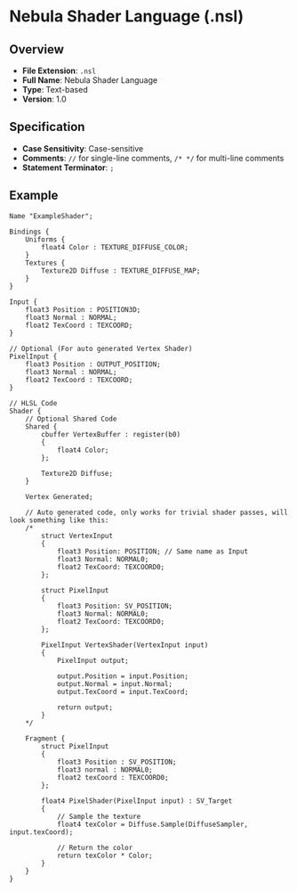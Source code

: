 # Nebula Shader Language (.nsl)

## Overview

- **File Extension**: `.nsl`
- **Full Name**: Nebula Shader Language
- **Type**: Text-based
- **Version**: 1.0

## Specification
- **Case Sensitivity**: Case-sensitive
- **Comments**: `//` for single-line comments, `/* */` for multi-line comments
- **Statement Terminator**: `;`

## Example
```nsl
Name "ExampleShader";

Bindings {
    Uniforms {
        float4 Color : TEXTURE_DIFFUSE_COLOR;
    }
    Textures {
        Texture2D Diffuse : TEXTURE_DIFFUSE_MAP;
    }
}

Input {
    float3 Position : POSITION3D;
    float3 Normal : NORMAL;
    float2 TexCoord : TEXCOORD;
}

// Optional (For auto generated Vertex Shader)
PixelInput {
    float3 Position : OUTPUT_POSITION;
    float3 Normal : NORMAL;
    float2 TexCoord : TEXCOORD;
}

// HLSL Code
Shader {
    // Optional Shared Code
    Shared {
        cbuffer VertexBuffer : register(b0)
        {
            float4 Color;
        };

        Texture2D Diffuse;
    }

    Vertex Generated;

    // Auto generated code, only works for trivial shader passes, will look something like this:
    /*
        struct VertexInput
        {
            float3 Position: POSITION; // Same name as Input
            float3 Normal: NORMAL0;
            float2 TexCoord: TEXCOORD0;
        };

        struct PixelInput
        {
            float3 Position: SV_POSITION;
            float3 Normal: NORMAL0;
            float2 TexCoord: TEXCOORD0;
        };

        PixelInput VertexShader(VertexInput input)
        {
            PixelInput output;

            output.Position = input.Position;
            output.Normal = input.Normal;
            output.TexCoord = input.TexCoord;

            return output;
        }
    */

    Fragment {
        struct PixelInput
        {
            float3 Position : SV_POSITION;
            float3 normal : NORMAL0;
            float2 texCoord : TEXCOORD0;
        };

        float4 PixelShader(PixelInput input) : SV_Target
        {
            // Sample the texture
            float4 texColor = Diffuse.Sample(DiffuseSampler, input.texCoord);

            // Return the color
            return texColor * Color;
        }
    }
}

```




